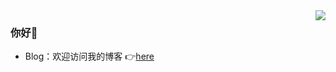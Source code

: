 <img align="right" src="https://github-readme-stats.vercel.app/api?username=NotFaceGUI&show_icons=true&icon_color=CE1D2D&text_color=718096&bg_color=ffffff&hide_title=true&count_private=true" />

### 你好👋

- Blog：欢迎访问我的博客 👉<a href="https://notfacegui.github.io">here</a>

